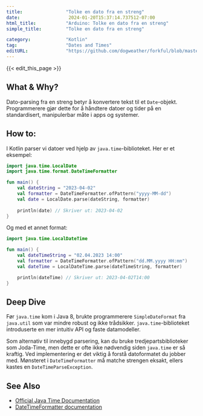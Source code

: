 ```yaml
---
title:                "Tolke en dato fra en streng"
date:                  2024-01-20T15:37:14.737512-07:00
html_title:           "Arduino: Tolke en dato fra en streng"
simple_title:         "Tolke en dato fra en streng"

category:             "Kotlin"
tag:                  "Dates and Times"
editURL:              "https://github.com/dogweather/forkful/blob/master/content/no/kotlin/parsing-a-date-from-a-string.md"
---
```


{{< edit_this_page >}}

## What & Why?
Dato-parsing fra en streng betyr å konvertere tekst til et `Date`-objekt. Programmerere gjør dette for å håndtere datoer og tider på en standardisert, manipulerbar måte i apps og systemer.

## How to:
I Kotlin parser vi datoer ved hjelp av `java.time`-biblioteket. Her er et eksempel:

```Kotlin
import java.time.LocalDate
import java.time.format.DateTimeFormatter

fun main() {
    val dateString = "2023-04-02"
    val formatter = DateTimeFormatter.ofPattern("yyyy-MM-dd")
    val date = LocalDate.parse(dateString, formatter)
    
    println(date) // Skriver ut: 2023-04-02
}
```

Og med et annet format:

```Kotlin
import java.time.LocalDateTime

fun main() {
    val dateTimeString = "02.04.2023 14:00"
    val formatter = DateTimeFormatter.ofPattern("dd.MM.yyyy HH:mm")
    val dateTime = LocalDateTime.parse(dateTimeString, formatter)

    println(dateTime) // Skriver ut: 2023-04-02T14:00
}
```

## Deep Dive
Før `java.time` kom i Java 8, brukte programmerere `SimpleDateFormat` fra `java.util` som var mindre robust og ikke trådsikker. `java.time`-biblioteket introduserte en mer intuitiv API og faste datamodeller. 

Som alternativ til innebygd parsering, kan du bruke tredjepartsbiblioteker som Joda-Time, men dette er ofte ikke nødvendig siden `java.time` er så kraftig. Ved implementering er det viktig å forstå datoformatet du jobber med. Mønsteret i `DateTimeFormatter` må matche strengen eksakt, ellers kastes en `DateTimeParseException`.

## See Also
- [Official Java Time Documentation](https://docs.oracle.com/javase/8/docs/api/java/time/package-summary.html)
- [DateTimeFormatter documentation](https://docs.oracle.com/javase/8/docs/api/java/time/format/DateTimeFormatter.html)
